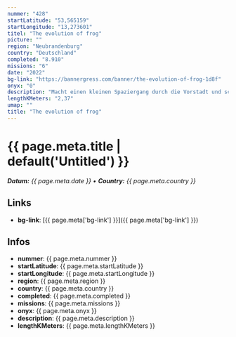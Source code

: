 ```yaml
---
nummer: "428"
startLatitude: "53,565159"
startLongitude: "13,273601"
titel: "The evolution of frog"
picture: ""
region: "Neubrandenburg"
country: "Deutschland"
completed: "8.910"
missions: "6"
date: "2022"
bg-link: "https://bannergress.com/banner/the-evolution-of-frog-1d8f"
onyx: "0"
description: "Macht einen kleinen Spaziergang durch die Vorstadt und schaut Euch dabei die Entwicklung des Frosches genau an. Wenn ihr wollt, könnt Ihr vor dem Start und am Ende ein schönes Eis essen."
lengthKMeters: "2,37"
umap: ""
title: "The evolution of frog"
---
```

# {{ page.meta.title | default('Untitled') }}

_**Datum:** {{ page.meta.date }} • **Country:** {{ page.meta.country }}_

## Links
- **bg-link**: [{{ page.meta['bg-link'] }}]({{ page.meta['bg-link'] }})

## Infos
- **nummer**: {{ page.meta.nummer }}
- **startLatitude**: {{ page.meta.startLatitude }}
- **startLongitude**: {{ page.meta.startLongitude }}
- **region**: {{ page.meta.region }}
- **country**: {{ page.meta.country }}
- **completed**: {{ page.meta.completed }}
- **missions**: {{ page.meta.missions }}
- **onyx**: {{ page.meta.onyx }}
- **description**: {{ page.meta.description }}
- **lengthKMeters**: {{ page.meta.lengthKMeters }}

